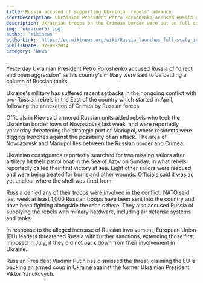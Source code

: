 ```yaml
---
title: Russia accused of supporting Ukrainian rebels' advance
shortDescription: Ukrainian President Petro Poroshenko accused Russia of "direct and open aggression" as his country's military were said to be battling a column of Russian tanks.
description: Ukrainian troops on the Crimean border were put on full combat alert on Thursday, said Ukrainian officials, after tensions rose between Russia and Ukraine over the preceding several days.
img: 'ukraine(5).jpg'
author: 'Wikinews'
authorLink: 'https://en.wikinews.org/wiki/Russia_launches_full-scale_invasion_against_Ukraine'
publishDate: 02-09-2014
category: 'News'
---
```


Yesterday Ukrainian President Petro Poroshenko accused Russia of "direct and open aggression" as his country's military were said to be battling a column of Russian tanks.

Ukraine's military has suffered recent setbacks in their ongoing conflict with pro-Russian rebels in the East of the country which started in April, following the annexation of Crimea by Russian forces.

Officials in Kiev said armored Russian units aided rebels who took the Ukrainian border town of Novoazovsk last week, and were reportedly yesterday threatening the strategic port of Mariupol, where residents were digging trenches against the possibility of an attack. The area of Novoazovsk and Mariupol lies between the Russian border and Crimea.

Ukrainian coastguards reportedly searched for two missing sailors after artillery hit their patrol boat in the Sea of Azov on Sunday, in what rebels reportedly called their first victory at sea. Eight other sailors were rescued, and were being treated for burns and other wounds. Officials said it was as yet unclear where the shell was fired from.

Russia denied any of their troops were involved in the conflict. NATO said last week at least 1,000 Russian troops have been sent into the country and have been fighting alongside the rebels there. They also accused Russia of supplying the rebels with military hardware, including air defense systems and tanks.

In response to the alleged increase of Russian involvement, European Union (EU) leaders threatened Russia with further sanctions, extending those first imposed in July, if they did not back down from their involvement in Ukraine.

Russian President Vladmir Putin has dismissed the threat, claiming the EU is backing an armed coup in Ukraine against the former Ukrainian President Viktor Yanukovych.
